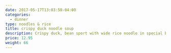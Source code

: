 ```yaml
---
date: 2017-05-17T13:03:58-04:00
categories:
  - dinner
type: noodles & rice
title: crispy duck noodle soup
description: Crispy duck, bean sport with wide rice noodle in special broth
price: 12.95
weight: 66
---
```

